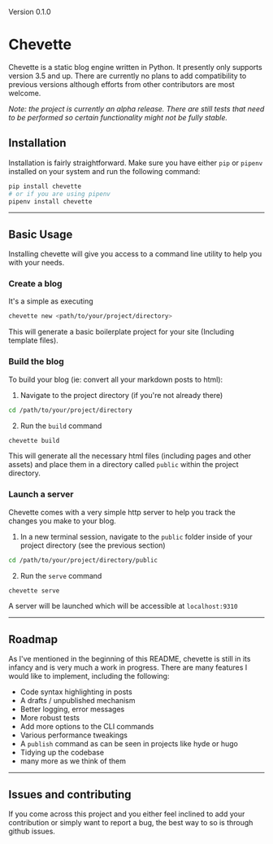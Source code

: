 Version 0.1.0

# Chevette

Chevette is a static blog engine written in Python. It presently only supports version 3.5 and up.
There are currently no plans to add compatibility to previous versions although efforts from other contributors are most welcome.


_Note: the project is currently an alpha release._
_There are still tests that need to be performed so certain functionality might not be fully stable._

## Installation
Installation is fairly straightforward. Make sure you have either `pip` or `pipenv` installed on your system and run the following command: 

```bash
pip install chevette
# or if you are using pipenv
pipenv install chevette
```
---

## Basic Usage

Installing chevette will give you access to a command line utility to help you with your needs.

### Create a blog

It's a simple as executing

```bash
chevette new <path/to/your/project/directory>
```

This will generate a basic boilerplate project for your site (Including template files).

### Build the blog

To build your blog (ie: convert all your markdown posts to html): 

1. Navigate to the project directory (if you're not already there)

```bash
cd /path/to/your/project/directory
```
2. Run the `build` command
```bash
chevette build    
```
This will generate all the necessary html files (including pages and other assets) and place them in a directory called `public` within the project directory.


### Launch a server
Chevette comes with a very simple http server to help you track the changes you make to your blog.

1. In a new terminal session, navigate to the `public` folder inside of your project directory (see the previous section)

```bash
cd /path/to/your/project/directory/public
```

2. Run the `serve` command
```bash
chevette serve
```

A server will be launched which will be accessible at `localhost:9310`

---

## Roadmap
As I've mentioned in the beginning of this README, chevette is still in its infancy and is very much a work in progress. There are many features I would like to implement, including the following:

* Code syntax highlighting in posts
* A drafts / unpublished mechanism
* Better logging, error messages
* More robust tests
* Add more options to the CLI commands
* Various performance tweakings
* A `publish` command as can be seen in projects like hyde or hugo
* Tidying up the codebase
* many more as we think of them

---

## Issues and contributing

If you come across this project and you either feel inclined to add your contribution or simply want to report a bug, the best way to so is through github issues. 



